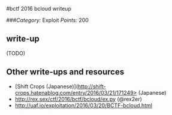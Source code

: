 #bctf 2016 bcloud writeup

###*Category:* Exploit *Points:* 200 


## write-up

(TODO)

## Other write-ups and resources
* [Shift Crops (Japanese)](http://shift-crops.hatenablog.com/entry/2016/03/21/171249> (Japanese)
* <http://rex.sex/ctf/2016/bctf/bcloud/ex.py> (@rex2er)
* <http://uaf.io/exploitation/2016/03/20/BCTF-bcloud.html>
